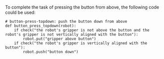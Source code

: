 

To complete the task of pressing the button from above, the following code could be used:

```
# button-press-topdown: push the button down from above
def button_press_topdown(robot):
    if check("the robot's gripper is not above the button and the robot's gripper is not vertically aligned with the button"):
        robot.put("gripper above button")
    if check("the robot's gripper is vertically aligned with the button"):
        robot.push("button down")
```